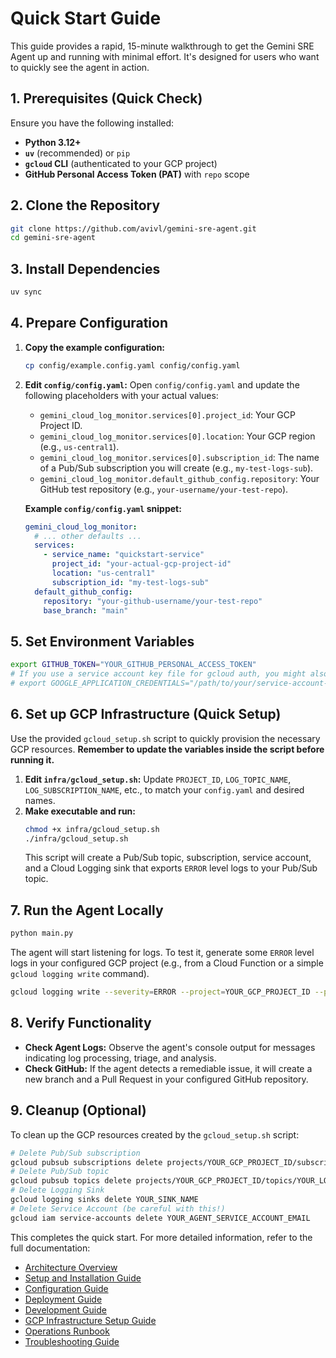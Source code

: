 # Quick Start Guide

This guide provides a rapid, 15-minute walkthrough to get the Gemini SRE Agent up and running with minimal effort. It's designed for users who want to quickly see the agent in action.

## 1. Prerequisites (Quick Check)

Ensure you have the following installed:

*   **Python 3.12+**
*   **`uv`** (recommended) or `pip`
*   **`gcloud` CLI** (authenticated to your GCP project)
*   **GitHub Personal Access Token (PAT)** with `repo` scope

## 2. Clone the Repository

```bash
git clone https://github.com/avivl/gemini-sre-agent.git
cd gemini-sre-agent
```

## 3. Install Dependencies

```bash
uv sync
```

## 4. Prepare Configuration

1.  **Copy the example configuration:**
    ```bash
    cp config/example.config.yaml config/config.yaml
    ```
2.  **Edit `config/config.yaml`:**
    Open `config/config.yaml` and update the following placeholders with your actual values:
    *   `gemini_cloud_log_monitor.services[0].project_id`: Your GCP Project ID.
    *   `gemini_cloud_log_monitor.services[0].location`: Your GCP region (e.g., `us-central1`).
    *   `gemini_cloud_log_monitor.services[0].subscription_id`: The name of a Pub/Sub subscription you will create (e.g., `my-test-logs-sub`).
    *   `gemini_cloud_log_monitor.default_github_config.repository`: Your GitHub test repository (e.g., `your-username/your-test-repo`).

    **Example `config/config.yaml` snippet:**
    ```yaml
    gemini_cloud_log_monitor:
      # ... other defaults ...
      services:
        - service_name: "quickstart-service"
          project_id: "your-actual-gcp-project-id"
          location: "us-central1"
          subscription_id: "my-test-logs-sub"
      default_github_config:
        repository: "your-github-username/your-test-repo"
        base_branch: "main"
    ```

## 5. Set Environment Variables

```bash
export GITHUB_TOKEN="YOUR_GITHUB_PERSONAL_ACCESS_TOKEN"
# If you use a service account key file for gcloud auth, you might also need:
# export GOOGLE_APPLICATION_CREDENTIALS="/path/to/your/service-account-key.json"
```

## 6. Set up GCP Infrastructure (Quick Setup)

Use the provided `gcloud_setup.sh` script to quickly provision the necessary GCP resources. **Remember to update the variables inside the script before running it.**

1.  **Edit `infra/gcloud_setup.sh`:** Update `PROJECT_ID`, `LOG_TOPIC_NAME`, `LOG_SUBSCRIPTION_NAME`, etc., to match your `config.yaml` and desired names.
2.  **Make executable and run:**
    ```bash
    chmod +x infra/gcloud_setup.sh
    ./infra/gcloud_setup.sh
    ```
    This script will create a Pub/Sub topic, subscription, service account, and a Cloud Logging sink that exports `ERROR` level logs to your Pub/Sub topic.

## 7. Run the Agent Locally

```bash
python main.py
```

The agent will start listening for logs. To test it, generate some `ERROR` level logs in your configured GCP project (e.g., from a Cloud Function or a simple `gcloud logging write` command).

```bash
gcloud logging write --severity=ERROR --project=YOUR_GCP_PROJECT_ID --payload-type=json quickstart-log '{"message": "This is a test error from quickstart!"}'
```

## 8. Verify Functionality

*   **Check Agent Logs:** Observe the agent's console output for messages indicating log processing, triage, and analysis.
*   **Check GitHub:** If the agent detects a remediable issue, it will create a new branch and a Pull Request in your configured GitHub repository.

## 9. Cleanup (Optional)

To clean up the GCP resources created by the `gcloud_setup.sh` script:

```bash
# Delete Pub/Sub subscription
gcloud pubsub subscriptions delete projects/YOUR_GCP_PROJECT_ID/subscriptions/YOUR_LOGS_SUBSCRIPTION_NAME
# Delete Pub/Sub topic
gcloud pubsub topics delete projects/YOUR_GCP_PROJECT_ID/topics/YOUR_LOGS_TOPIC_NAME
# Delete Logging Sink
gcloud logging sinks delete YOUR_SINK_NAME
# Delete Service Account (be careful with this!)
gcloud iam service-accounts delete YOUR_AGENT_SERVICE_ACCOUNT_EMAIL
```

This completes the quick start. For more detailed information, refer to the full documentation:

*   [Architecture Overview](ARCHITECTURE.md)
*   [Setup and Installation Guide](SETUP_INSTALLATION.md)
*   [Configuration Guide](CONFIGURATION.md)
*   [Deployment Guide](DEPLOYMENT.md)
*   [Development Guide](DEVELOPMENT.md)
*   [GCP Infrastructure Setup Guide](GCP_SETUP.md)
*   [Operations Runbook](OPERATIONS.md)
*   [Troubleshooting Guide](TROUBLESHOOTING.md)
